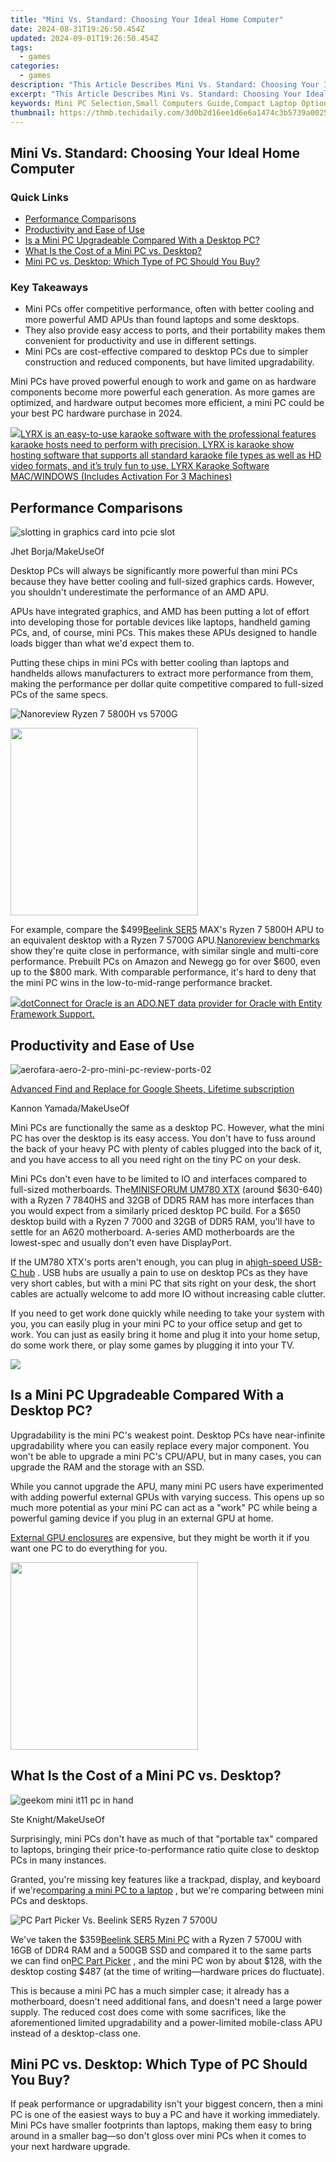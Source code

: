 ```yaml
---
title: "Mini Vs. Standard: Choosing Your Ideal Home Computer"
date: 2024-08-31T19:26:50.454Z
updated: 2024-09-01T19:26:50.454Z
tags:
  - games
categories:
  - games
description: "This Article Describes Mini Vs. Standard: Choosing Your Ideal Home Computer"
excerpt: "This Article Describes Mini Vs. Standard: Choosing Your Ideal Home Computer"
keywords: Mini PC Selection,Small Computers Guide,Compact Laptop Options,Portable Tech Reviews,Standard Devices Analysis,Home Computer Ideals,Best Vs. Medium PCs
thumbnail: https://thmb.techidaily.com/3d0b2d16ee1d6e6a1474c3b5739a00253bf279f4294e6c37548bb9b82e10821e.jpg
---
```


## Mini Vs. Standard: Choosing Your Ideal Home Computer

### Quick Links

* [Performance Comparisons](#performance-comparisons)
* [Productivity and Ease of Use](#productivity-and-ease-of-use)
* [Is a Mini PC Upgradeable Compared With a Desktop PC?](#is-a-mini-pc-upgradeable-compared-with-a-desktop-pc)
* [What Is the Cost of a Mini PC vs. Desktop?](#what-is-the-cost-of-a-mini-pc-vs-desktop)
* [Mini PC vs. Desktop: Which Type of PC Should You Buy?](#mini-pc-vs-desktop-which-type-of-pc-should-you-buy)

### Key Takeaways

* Mini PCs offer competitive performance, often with better cooling and more powerful AMD APUs than found laptops and some desktops.
* They also provide easy access to ports, and their portability makes them convenient for productivity and use in different settings.
* Mini PCs are cost-effective compared to desktop PCs due to simpler construction and reduced components, but have limited upgradability.

 Mini PCs have proved powerful enough to work and game on as hardware components become more powerful each generation. As more games are optimized, and hardware output becomes more efficient, a mini PC could be your best PC hardware purchase in 2024.

<!-- affiliate ads begin -->
<a href="https://shop.pcdj.com/order/checkout.php?PRODS=4698998&QTY=1&AFFILIATE=108875&CART=1"> <img src="https://secure.avangate.com/images/merchant/47f4b6321e9fd8e8f7326a6adc1a7c1e/products/MacBook_Pro_lyrx-withsinger-tv.png" border="0">LYRX is an easy-to-use karaoke software with the professional features karaoke hosts need to perform with precision. LYRX is karaoke show hosting software that supports all standard karaoke file types as well as HD video formats, and it’s truly fun to use. 
LYRX Karaoke Software MAC/WINDOWS (Includes Activation For 3 Machines)</a>
<!-- affiliate ads end -->
## Performance Comparisons

![slotting in graphics card into pcie slot](https://static1.makeuseofimages.com/wordpress/wp-content/uploads/2023/04/slotting-in-graphics-card-into-pcie-slot.JPG)

Jhet Borja/MakeUseOf

 Desktop PCs will always be significantly more powerful than mini PCs because they have better cooling and full-sized graphics cards. However, you shouldn't underestimate the performance of an AMD APU.

 APUs have integrated graphics, and AMD has been putting a lot of effort into developing those for portable devices like laptops, handheld gaming PCs, and, of course, mini PCs. This makes these APUs designed to handle loads bigger than what we'd expect them to.

 Putting these chips in mini PCs with better cooling than laptops and handhelds allows manufacturers to extract more performance from them, making the performance per dollar quite competitive compared to full-sized PCs of the same specs.

![Nanoreview Ryzen 7 5800H vs 5700G](https://static1.makeuseofimages.com/wordpress/wp-content/uploads/2024/01/nanoreview-ryzen-7-5800h-vs-5700g.jpg)

<!-- affiliate ads begin -->
<a href="https://natural-cycles.sjv.io/c/5597632/2072199/17885" target="_top" id="2072199"><img src="//a.impactradius-go.com/display-ad/17885-2072199" border="0" alt="" width="300" height="300"/></a><img height="0" width="0" src="https://imp.pxf.io/i/5597632/2072199/17885" style="position:absolute;visibility:hidden;" border="0" />
<!-- affiliate ads end -->
 For example, compare the $499[Beelink SER5](https://www.amazon.com/Beelink-SER5-MAX-5800H-Processor/dp/B0CDLD8ZBS/?tag=makeusw-20&ascsubtag=UUmuoUeUpU2031444&asc%5Frefurl=https%3A%2F%2Fwww.makeuseof.com%2Fmini-pc-vs-desktop-pc-what-should-you-buy%2F&asc%5Fcampaign=Evergreen) MAX's Ryzen 7 5800H APU to an equivalent desktop with a Ryzen 7 5700G APU.[Nanoreview benchmarks](https://nanoreview.net/en/cpu-compare/amd-ryzen-7-5800h-vs-amd-ryzen-7-5700g) show they're quite close in performance, with similar single and multi-core performance. Prebuilt PCs on Amazon and Newegg go for over $600, even up to the $800 mark. With comparable performance, it's hard to deny that the mini PC wins in the low-to-mid-range performance bracket.

<!-- affiliate ads begin -->
<a href="https://checkout.devart.com/order/checkout.php?PRODS=5023555&QTY=1&AFFILIATE=108875&CART=1"><img src="https://secure.avangate.com/images/merchant/45b430710ad04765a6afd58d9d9fafca/products/dotConnect_O.png" border="0">dotConnect for Oracle is an ADO.NET data provider for Oracle with Entity Framework Support.</a>
<!-- affiliate ads end -->
## Productivity and Ease of Use

![aerofara-aero-2-pro-mini-pc-review-ports-02](https://static1.makeuseofimages.com/wordpress/wp-content/uploads/2022/12/aerofara-aero-2-pro-mini-pc-review-ports-02.jpg)

<!-- affiliate ads begin -->
<a href="https://secure.2checkout.com/order/checkout.php?PRODS=4729642&QTY=1&AFFILIATE=108875&CART=1">Advanced Find and Replace for Google Sheets, Lifetime subscription</a>
<!-- affiliate ads end -->
 Kannon Yamada/MakeUseOf

 Mini PCs are functionally the same as a desktop PC. However, what the mini PC has over the desktop is its easy access. You don't have to fuss around the back of your heavy PC with plenty of cables plugged into the back of it, and you have access to all you need right on the tiny PC on your desk.

 Mini PCs don't even have to be limited to IO and interfaces compared to full-sized motherboards. The[MINISFORUM UM780 XTX](https://www.amazon.com/MINISFORUM-EliteMini-Personal-Computer-Graphics/dp/B0CNPWTHQJ/?tag=makeusw-20&ascsubtag=UUmuoUeUpU2031444&asc%5Frefurl=https%3A%2F%2Fwww.makeuseof.com%2Fmini-pc-vs-desktop-pc-what-should-you-buy%2F&asc%5Fcampaign=Evergreen) (around $630-640) with a Ryzen 7 7840HS and 32GB of DDR5 RAM has more interfaces than you would expect from a similarly priced desktop PC build. For a $650 desktop build with a Ryzen 7 7000 and 32GB of DDR5 RAM, you'll have to settle for an A620 motherboard. A-series AMD motherboards are the lowest-spec and usually don't even have DisplayPort.

 If the UM780 XTX's ports aren't enough, you can plug in a[high-speed USB-C hub](https://www.makeuseof.com/best-usb-c-hubs-laptop/) . USB hubs are usually a pain to use on desktop PCs as they have very short cables, but with a mini PC that sits right on your desk, the short cables are actually welcome to add more IO without increasing cable clutter.

 If you need to get work done quickly while needing to take your system with you, you can easily plug in your mini PC to your office setup and get to work. You can just as easily bring it home and plug it into your home setup, do some work there, or play some games by plugging it into your TV.

<!-- affiliate ads begin -->
<a href="https://estore.winxdvd.com/order/checkout.php?PRODS=4081991&QTY=1&AFFILIATE=108875&CART=1"><img src="https://www.winxdvd.com/affiliate/new-banner/wt-500x500.jpg" border="0"></a>
<!-- affiliate ads end -->
## Is a Mini PC Upgradeable Compared With a Desktop PC?

 Upgradability is the mini PC's weakest point. Desktop PCs have near-infinite upgradability where you can easily replace every major component. You won't be able to upgrade a mini PC's CPU/APU, but in many cases, you can upgrade the RAM and the storage with an SSD.

 While you cannot upgrade the APU, many mini PC users have experimented with adding powerful external GPUs with varying success. This opens up so much more potential as your mini PC can act as a "work" PC while being a powerful gaming device if you plug in an external GPU at home.

[External GPU enclosures](https://www.makeuseof.com/tag/best-external-gpu-macbook-pro/) are expensive, but they might be worth it if you want one PC to do everything for you.

<!-- affiliate ads begin -->
<a href="https://coinrule.sjv.io/c/5597632/1958374/18409" target="_top" id="1958374"><img src="//a.impactradius-go.com/display-ad/18409-1958374" border="0" alt="" width="300" height="300"/></a><img height="0" width="0" src="https://imp.pxf.io/i/5597632/1958374/18409" style="position:absolute;visibility:hidden;" border="0" />
<!-- affiliate ads end -->
## What Is the Cost of a Mini PC vs. Desktop?

![geekom mini it11 pc in hand](https://static1.makeuseofimages.com/wordpress/wp-content/uploads/2022/12/geekom-mini-it11-pc-in-hand.jpg)

Ste Knight/MakeUseOf

 Surprisingly, mini PCs don't have as much of that "portable tax" compared to laptops, bringing their price-to-performance ratio quite close to desktop PCs in many instances.

 Granted, you're missing key features like a trackpad, display, and keyboard if we're[comparing a mini PC to a laptop](https://www.makeuseof.com/mini-pc-vs-laptop/) , but we're comparing between mini PCs and desktops.

![PC Part Picker Vs. Beelink SER5 Ryzen 7 5700U](https://static1.makeuseofimages.com/wordpress/wp-content/uploads/2024/01/pc-part-picker-vs-beelink-ser5-ryzen-7-5700u.jpg)

 We've taken the $359[Beelink SER5 Mini PC](https://www.amazon.com/Beelink-SER5-5700U-4-34GHz-Computer/dp/B0CFDPLMNM?tag=makeusw-20&ascsubtag=UUmuoUeUpU2031444&asc%5Frefurl=https%3A%2F%2Fwww.makeuseof.com%2Fmini-pc-vs-desktop-pc-what-should-you-buy%2F&asc%5Fcampaign=Evergreen) with a Ryzen 7 5700U with 16GB of DDR4 RAM and a 500GB SSD and compared it to the same parts we can find on[PC Part Picker](https://pcpartpicker.com/list/dR7xxH) , and the mini PC won by about $128, with the desktop costing $487 (at the time of writing—hardware prices do fluctuate).

 This is because a mini PC has a much simpler case; it already has a motherboard, doesn't need additional fans, and doesn't need a large power supply. The reduced cost does come with some sacrifices, like the aforementioned limited upgradability and a power-limited mobile-class APU instead of a desktop-class one.

## Mini PC vs. Desktop: Which Type of PC Should You Buy?

 If peak performance or upgradability isn't your biggest concern, then a mini PC is one of the easiest ways to buy a PC and have it working immediately. Mini PCs have smaller footprints than laptops, making them easy to bring around in a smaller bag—so don't gloss over mini PCs when it comes to your next hardware upgrade.


<ins class="adsbygoogle"
     style="display:block"
     data-ad-format="autorelaxed"
     data-ad-client="ca-pub-7571918770474297"
     data-ad-slot="1223367746"></ins>



<ins class="adsbygoogle"
     style="display:block"
     data-ad-client="ca-pub-7571918770474297"
     data-ad-slot="8358498916"
     data-ad-format="auto"
     data-full-width-responsive="true"></ins>


